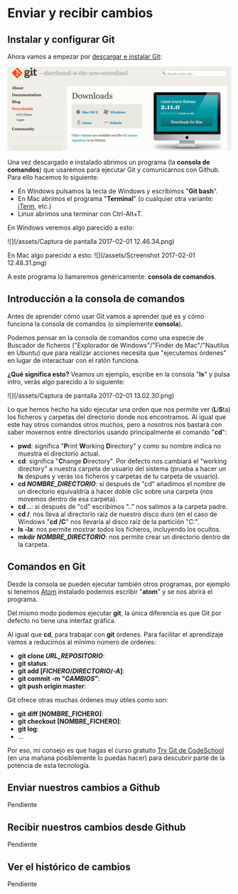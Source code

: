 # Enviar y recibir cambios

## Instalar y configurar Git
Ahora vamos a empezar por [descargar e instalar Git](https://git-scm.com/downloads):

![](/assets/2017-02-01_1218.png)

Una vez descargado e instalado abrimos un programa (la **consola de comandos**) que usaremos para ejecutar Git y comunicarnos con Github. Para ello hacemos lo siguiente:

* En Windows pulsamos la tecla de Windows y escribimos "**Git bash**".
* En Mac abrimos el programa "**Terminal**" (o cualquier otra variante: [iTerm](https://www.iterm2.com/), etc.)
* Linux abrimos una terminar con Ctrl-Alt+T.

En Windows veremos algo parecido a esto:

![](/assets/Captura de pantalla 2017-02-01 12.46.34.png)

En Mac algo parecido a esto:
![](/assets/Screenshot 2017-02-01 12.48.31.png)

A este programa lo llamaremos genéricamente: **consola de comandos**.

## Introducción a la consola de comandos

Antes de aprender cómo usar Git vamos a aprender qué es y cómo funciona la consola de comandos (o simplemente **consola**).

Podemos pensar en la consola de comandos como una especie de Buscador de ficheros ("Explorador de Windows"/"Finder de Mac"/"Nautilus en Ubuntu) que para realizar acciones necesita que "ejecutemos órdenes" en lugar de interactuar con el ratón funciona.

**¿Qué significa esto?**
Veamos un ejemplo, escribe en la consola "**ls**" y pulsa intro, verás algo parecido a lo siguiente:

![](/assets/Captura de pantalla 2017-02-01 13.02.30.png)

Lo que hemos hecho ha sido ejecutar una orden que nos permite ver (**L**i**S**ta) los ficheros y carpetas del directorio donde nos encontramos. Al igual que este hay otros comandos otros muchos, pero a nosotros nos bastará con saber movernos entre directorios usando principalmente el comando "**cd**":

* **pwd**: significa "**P**rint **W**orking **D**irectory" y como su nombre indica no muestra el directorio actual.
* **cd**: significa "**C**hange **D**irectory". Por defecto nos cambiará el "working directory" a nuestra carpeta de usuario del sistema (prueba a hacer un **ls** después y verás los ficheros y carpetas de tu carpeta de usuario).
* **cd *NOMBRE_DIRECTORIO***: si después de "cd" añadimos el nombre de un directorio equivaldría a hacer doble clic sobre una carpeta (nos movemos dentro de esa carpeta).
* **cd ..**:  si después de "cd" escribimos ".." nos salimos a la carpeta padre.
* **cd /**: nos lleva al directorio raíz de nuestro disco duro (en el caso de Windows "**cd /C**" nos llevaría al disco raíz de la partición "C:".
* **ls -la**: nos permite mostrar todos los ficheros, incluyendo los ocultos.
* **mkdir *NOMBRE_DIRECTORIO***: nos permite crear un directorio dentro de la carpeta.

## Comandos en Git

Desde la consola se pueden ejecutar también otros programas, por ejemplo si tenemos [Atom](http://atom.io) instalado podemos escribir "**atom**" y se nos abrirá el programa. 

Del mismo modo podemos ejecutar **git**, la única diferencia es que Git por defecto no tiene una interfaz gráfica.

Al igual que **cd**, para trabajar con **git** órdenes. Para facilitar el aprendizaje vamos a reducirnos al mínimo número de ordenes:

* **git clone *URL_REPOSITORIO***:
* **git status**:
* **git add [*FICHERO*/*DIRECTORIO*/*-A*]**:
* **git commit -m "*CAMBIOS*"**:
* **git push origin master**:


Git ofrece otras muchas órdenes muy útiles como son:
* **git diff [NOMBRE_FICHERO]**:
* **git checkout [NOMBRE_FICHERO]**:
* **git log**:
* ...

Por eso, mi consejo es que hagas el curso gratuito [Try Git de CodeSchool](https://www.codeschool.com/courses/try-git) (en una mañana posiblemente lo puedas hacer) para descubrir parte de la potencia de esta tecnología.

## Enviar nuestros cambios a Github
Pendiente

## Recibir nuestros cambios desde Github
Pendiente

## Ver el histórico de cambios
Pendiente

